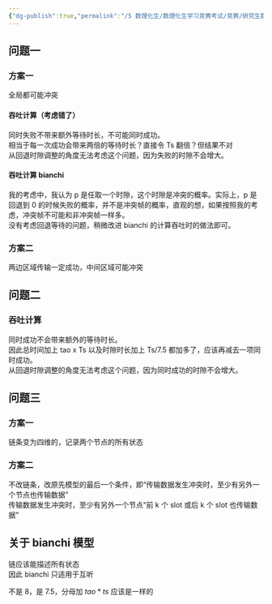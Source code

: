 ```yaml
---
{"dg-publish":true,"permalink":"/5 数理化生/数理化生学习竞赛考试/竞赛/研究生数模/math/","title":"math"}
---
```



## 问题一
### 方案一
全局都可能冲突
#### 吞吐计算（考虑错了）
同时失败不带来额外等待时长，不可能同时成功。  
相当于每一次成功会带来两倍的等待时长？直接令 Ts 翻倍？但结果不对  
从回退时隙调整的角度无法考虑这个问题，因为失败的时隙不会增大。
#### 吞吐计算 bianchi
我的考虑中，我认为 p 是任取一个时隙，这个时隙是冲突的概率。实际上，p 是回退到 0 的时候失败的概率，并不是冲突帧的概率，直观的想，如果按照我的考虑，冲突帧不可能和非冲突帧一样多。  
没有考虑回退等待的问题，稍微改进 bianchi 的计算吞吐时的做法即可。
### 方案二
两边区域传输一定成功，中间区域可能冲突

## 问题二
### 吞吐计算
同时成功不会带来额外的等待时长。  
因此总时间加上 tao x Ts 以及时隙时长加上 Ts/7.5 都加多了，应该再减去一项同时成功。  
从回退时隙调整的角度无法考虑这个问题，因为同时成功的时隙不会增大。
## 问题三
### 方案一
链条变为四维的，记录两个节点的所有状态
### 方案二
不改链条，改原先模型的最后一个条件，即“传输数据发生冲突时，至少有另外一个节点也传输数据”  
传输数据发生冲突时，至少有另外一个节点“前 k 个 slot 或后 k 个 slot 也传输数据”

## 关于 bianchi 模型
链应该能描述所有状态  
因此 bianchi 只适用于互听

不是 8，是 7.5，分母加 $tao*ts$ 应该是一样的